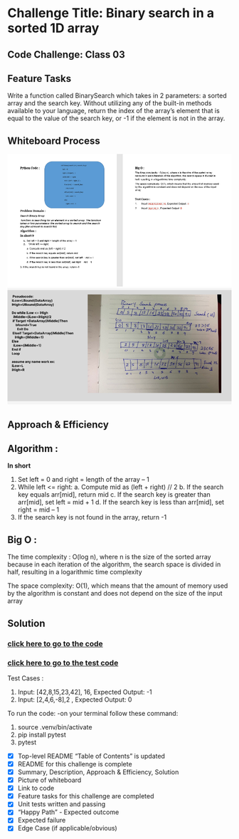 # Challenge Title: Binary search in a sorted 1D array
## Code Challenge: Class 03
## Feature Tasks
Write a function called BinarySearch which takes in 2 parameters: a sorted array and the search key. Without utilizing any of the built-in methods available to your language, return the index of the array’s element that is equal to the value of the search key, or -1 if the element is not in the array.
## Whiteboard Process
![cc2](./CC3.png)
![Whiteboard](./Binary-seach.PNG)

## Approach & Efficiency
## Algorithm :

**In short**
1.	Set left = 0 and right = length of the array – 1
2.	 While left <= right:
    a. Compute mid as (left + right) // 2
    b. If the search key equals arr[mid], return mid
    c. If the search key is greater than arr[mid], set left = mid + 1
    d. If the search key is less than arr[mid], set right = mid – 1
3. If the search key is not found in the array, return -1

## Big O :

The time complexity : O(log n), where n is the size of the sorted array  because in each iteration of the algorithm, the search space is divided in half, resulting in a logarithmic time complexity

The space complexity: O(1), which means that the amount of memory used by the algorithm is constant and does not depend on the size of the input array


## Solution
### [click here to go to the code](./arrayBinarySearch/arrayBinarySearch.py)
### [click here to go to the test code](./tests/test_arrayBinarySearch.py)

Test Cases :

1.	Input: [42,8,15,23,42], 16, Expected Output: -1
2.	Input: [2,4,6,-8],2 , Expected Output: 0

To run the code:
-on your terminal follow these command:
1. source .venv/bin/activate
2. pip install pytest
3. pytest

 - [x] Top-level README “Table of Contents” is updated
 - [x] README for this challenge is complete
 - [x] Summary, Description, Approach & Efficiency, Solution
 - [x] Picture of whiteboard
 - [x] Link to code
 - [x] Feature tasks for this challenge are completed
 - [x] Unit tests written and passing
 - [x] “Happy Path” - Expected outcome
 - [x] Expected failure
 - [x] Edge Case (if applicable/obvious)